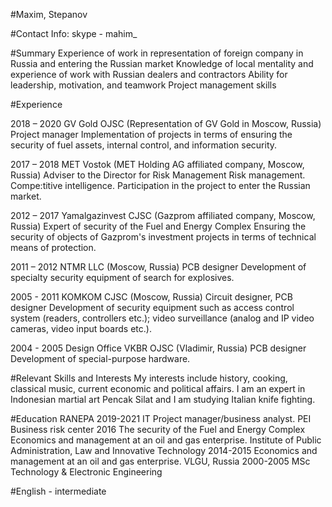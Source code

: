#Maxim, Stepanov

#Contact Info: skype - mahim_

#Summary 
Experience of work in representation of foreign company in Russia and entering the Russian market
Knowledge of local mentality and experience of work with Russian dealers and contractors
Ability for leadership, motivation, and teamwork
Project management skills

#Experience 

2018 – 2020 GV Gold OJSC (Representation of GV Gold in Moscow, Russia)
Project manager 
Implementation of projects in terms of ensuring the security of fuel assets, internal control, and information security.

2017 – 2018 MET Vostok (MET Holding AG affiliated company, Moscow, Russia)
Adviser to the Director for Risk Management
Risk management. Compe:titive intelligence. Participation in the project to enter the Russian market.

2012 – 2017 Yamalgazinvest CJSC (Gazprom affiliated company, Moscow, Russia)
Expert of security of the Fuel and Energy Complex
Ensuring the security of objects of Gazprom's investment projects in terms of technical means of protection.

2011 – 2012 NTMR LLC (Moscow, Russia) PCB designer
Development of specialty security equipment of search for explosives.

2005 - 2011 KOMKOM CJSC (Moscow, Russia)
Circuit designer, PCB designer
Development of security equipment such as access control system (readers, controllers etc.); video
surveillance (analog and IP video cameras, video input boards etc.).

2004 - 2005 Design Office VKBR OJSC (Vladimir, Russia) PCB designer
Development of special-purpose hardware.

#Relevant Skills and Interests
My interests include history, cooking, classical music, current economic and political affairs. I am an expert in Indonesian martial art Pencak Silat and I am studying Italian knife fighting.

#Education
RANEPA 2019-2021 IT Project manager/business analyst.
PEI Business risk center 2016 The security of the Fuel and Energy Complex
Economics and management at an oil and gas enterprise.
Institute of Public Administration, Law and Innovative Technology 2014-2015 Economics and management at an oil and gas enterprise.
VLGU, Russia 2000-2005 MSc Technology & Electronic Engineering

#English - intermediate


